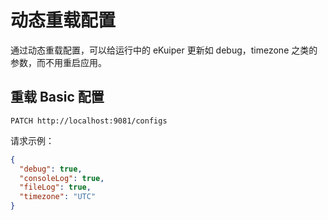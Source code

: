 # 动态重载配置

通过动态重载配置，可以给运行中的 eKuiper 更新如 debug，timezone 之类的参数，而不用重启应用。

## 重载 Basic 配置

```shell
PATCH http://localhost:9081/configs
```

请求示例：

```json
{
  "debug": true,
  "consoleLog": true,
  "fileLog": true,
  "timezone": "UTC"
}
```
